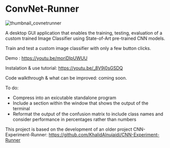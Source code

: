 # ConvNet-Runner

![thumbnail_covnetrunner](https://user-images.githubusercontent.com/93127443/201386192-70df8a6e-b7e5-451d-8264-eb8475ac7916.png)

A desktop GUI application that enables the training, testing, evaluation of a custom trained Image Classifier using State-of-Art pre-trained CNN models.


Train and test a custom image classifier with only a few button clicks.


Demo : https://youtu.be/moriDlpUWUU

Instalation & use tutorial: https://youtu.be/_8V9j0sGSDQ




Code walkthrough & what can be improved: coming soon.

To do:
  - Compress into an exicutable standalone program
  - Include a section within the window that shows the output of the terminal
  - Reformat the output of the confusion matrix to include class names and consider performance in percentages rather than numbers


This project is based on the development of an older project CNN-Experiment-Runner: https://github.com/KhalidAlnujaidi/CNN-Experiment-Runner
